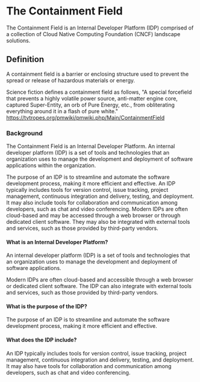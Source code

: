 # The Containment Field

The Containment Field is an Internal Developer Platform (IDP) comprised of a collection of Cloud Native Computing Foundation (CNCF) landscape solutions.

## Definition

A containment field is a barrier or enclosing structure used to prevent the spread or release of hazardous materials or energy.

Science fiction defines a containment field as follows, "A special forcefield that prevents a highly volatile power source, anti-matter engine core, captured Super-Entity, an orb of Pure Energy, etc., from obliterating everything around it in a flash of pure white." <https://tvtropes.org/pmwiki/pmwiki.php/Main/ContainmentField>

### Background

The Containment Field is an Internal Developer Platform. An internal developer platform (IDP) is a set of tools and technologies that an organization uses to manage the development and deployment of software applications within the organization.

The purpose of an IDP is to streamline and automate the software development process, making it more efficient and effective. An IDP typically includes tools for version control, issue tracking, project management, continuous integration and delivery, testing, and deployment. It may also include tools for collaboration and communication among developers, such as chat and video conferencing. Modern IDPs are often cloud-based and may be accessed through a web browser or through dedicated client software. They may also be integrated with external tools and services, such as those provided by third-party vendors.

#### What is an Internal Developer Platform?

An internal developer platform (IDP) is a set of tools and technologies that an organization uses to manage the development and deployment of software applications.

Modern IDPs are often cloud-based and accessible through a web browser or dedicated client software. The IDP can also integrate with external tools and services, such as those provided by third-party vendors.

#### What is the purpose of the IDP?

The purpose of an IDP is to streamline and automate the software development process, making it more efficient and effective.

#### What does the IDP include?

An IDP typically includes tools for version control, issue tracking, project management, continuous integration and delivery, testing, and deployment. It may also have tools for collaboration and communication among developers, such as chat and video conferencing.
